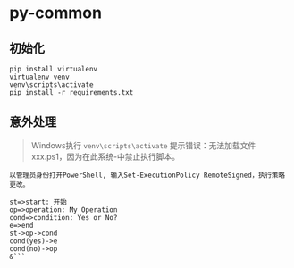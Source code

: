 # py-common

## 初始化

```shell
pip install virtualenv
virtualenv venv
venv\scripts\activate
pip install -r requirements.txt
```

## 意外处理

> Windows执行 `venv\scripts\activate` 提示错误：无法加载文件 xxx.ps1，因为在此系统-中禁止执行脚本。  

`以管理员身份打开PowerShell, 输入Set-ExecutionPolicy RemoteSigned，执行策略更改。`

```flow
st=>start: 开始
op=>operation: My Operation
cond=>condition: Yes or No?
e=>end
st->op->cond
cond(yes)->e
cond(no)->op
&```